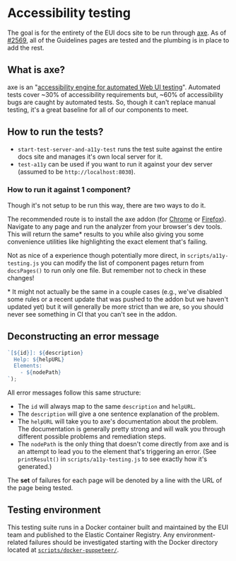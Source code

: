 # Accessibility testing

The goal is for the entirety of the EUI docs site to be run through [axe](https://www.deque.com/axe/).
As of [#2569](https://github.com/elastic/eui/pull/2569), all of the Guidelines pages are tested and the plumbing is in place to add the rest.

## What is axe?

axe is an "[accessibility engine for automated Web UI testing](https://github.com/dequelabs/axe-core)".
Automated tests cover ~30% of accessibility requirements but, ~60% of accessibility bugs are caught by automated tests.
So, though it can't replace manual testing, it's a great baseline for all of our components to meet.

## How to run the tests?

* `start-test-server-and-a11y-test` runs the test suite against the entire docs site and manages it's own local server for it.
* `test-a11y` can be used if you want to run it against your dev server (assumed to be `http://localhost:8030`).

### How to run it against 1 component?

Though it's not setup to be run this way, there are two ways to do it.

The recommended route is to install the axe addon (for [Chrome](https://chrome.google.com/webstore/detail/axe-web-accessibility-tes/lhdoppojpmngadmnindnejefpokejbdd) or [Firefox](https://addons.mozilla.org/en-US/firefox/addon/axe-devtools/)).
Navigate to any page and run the analyzer from your browser's dev tools.
This will return the same* results to you while also giving you some convenience utilities like highlighting the exact element that's failing.

Not as nice of a experience though potentially more direct, in `scripts/a11y-testing.js` you can modify the list of component pages return from `docsPages()` to run only one file. But remember not to check in these changes!

\* It might not actually be the same in a couple cases (e.g., we've disabled some rules or a recent update that was pushed to the addon but we haven't updated yet) but it will generally be more strict than we are, so you should never see something in CI that you can't see in the addon.

## Deconstructing an error message

```js
`[${id}]: ${description}
  Help: ${helpURL}
  Elements:
    - ${nodePath}
`);
```

All error messages follow this same structure:
* The `id` will always map to the same `description` and `helpURL`.
* The `description` will give a one sentence explanation of the problem.
* The `helpURL` will take you to axe's documentation about the problem. The documentation is generally pretty strong and will walk you through different possible problems and remediation steps.
* The `nodePath` is the only thing that doesn't come directly from axe and is an attempt to lead you to the element that's triggering an error. (See `printResult()` in `scripts/a11y-testing.js` to see exactly how it's generated.)

The **set** of failures for each page will be denoted by a line with the URL of the page being tested.

## Testing environment

This testing suite runs in a Docker container built and maintained by the EUI team and published to the Elastic Container Registry. Any environment-related failures should be investigated starting with the Docker directory located at [`scripts/docker-puppeteer/`](../scripts/docker-puppeteer/README.md).
